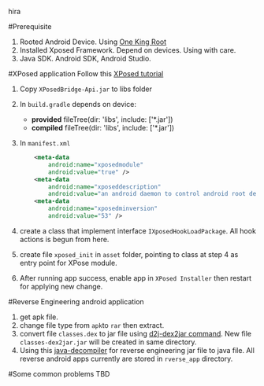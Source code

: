 hira

#Prerequisite
1. Rooted Android Device. Using [One King Root](http://www.kingroot.net/wap/download)
2. Installed Xposed Framework. Depend on devices. Using with care.
3. Java SDK. Android SDK, Android Studio.

#XPosed application
Follow this [XPosed tutorial](https://github.com/rovo89/XposedBridge/wiki/Development-tutorial)

1. Copy `XPosedBridge-Api.jar` to libs folder
2. In `build.gradle` depends on device:
    - **provided** fileTree(dir: 'libs', include: ['*.jar'])
    - **compiled** fileTree(dir: 'libs', include: ['*.jar'])
3. In `manifest.xml`

   ```xml
       <meta-data
           android:name="xposedmodule"
           android:value="true" />
       <meta-data
           android:name="xposeddescription"
           android:value="an android daemon to control android root device via outside commands" />
       <meta-data
           android:name="xposedminversion"
           android:value="53" />
    ```
4. create a class that implement interface `IXposedHookLoadPackage`. All hook actions is begun from here. 
5. create file `xposed_init` in `asset` folder, pointing to class at step 4 as entry point for XPose module. 
6. After running app success, enable app in `XPosed Installer` then restart for applying new change. 

#Reverse Engineering android application
1. get apk file.
2. change file type from `apk`to `rar` then extract.
3. convert file `classes.dex` to jar file using [d2j-dex2jar command](http://brewformulas.org/Dex2jar). New file `classes-dex2jar.jar` will be created in same directory.
4. Using this [java-decompiler](http://jd.benow.ca/) for reverse engineering jar file to java file. All reverse android apps currently are stored in `rverse_app` directory.

#Some common problems
TBD
